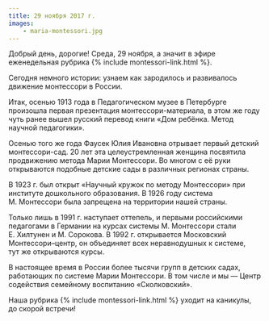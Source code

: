 ```yaml
---
title: 29 ноября 2017 г.
images:
    - maria-montessori.jpg
---
```


Добрый день, дорогие! Среда, 29 ноября, а значит в эфире еженедельная рубрика {% include montessori-link.html %}.

Сегодня немного истории: узнаем как зародилось и развивалось движение монтессори в России.

<!--more-->
Итак, осенью 1913 года в Педагогическом музее в Петербурге произошла первая презентация монтессори-материала,
в этом же году чуть ранее вышел русский перевод книги «Дом ребёнка. Метод научной педагогики».

Осенью того же года Фаусек Юлия Ивановна отрывает первый детский монтессори-сад. 20 лет эта целеустремленная женщина
посвятила продвижению метода Марии Монтессори. Во многом с её руки открываются подобные детские сады в различных
регионах страны.

В 1923 г. был открыт «Научный кружок по методу Монтессори» при институте дошкольного образования. В 1926 году система
М. Монтессори была запрещена на территории нашей страны.

Только лишь в 1991 г. наступает оттепель, и первыми российскими педагогами в Германии на курсах системы М. Монтессори
стали Е. Хилтунен и М. Сорокова. В 1992 г. открывается Московский Монтессори–центр, он объединяет всех неравнодушных
к системе, тут же открываются курсы.

В настоящее время в России более тысячи групп в детских садах, работающих по системе Марии Монтессори. В том числе
и мы — Центр содействия семейному воспитанию «Сколковский».

Наша рубрика {% include montessori-link.html %} уходит на каникулы, до скорой встречи!

